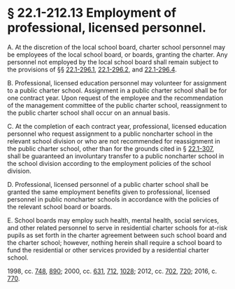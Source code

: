 # § 22.1-212.13 Employment of professional, licensed personnel.

<p>A. At the discretion of the local school board, charter school personnel may be employees of the local school board, or boards, granting the charter. Any personnel not employed by the local school board shall remain subject to the provisions of §§ <a href='http://law.lis.virginia.gov/vacode/22.1-296.1/'>22.1-296.1</a>, <a href='http://law.lis.virginia.gov/vacode/22.1-296.2/'>22.1-296.2</a>, and <a href='http://law.lis.virginia.gov/vacode/22.1-296.4/'>22.1-296.4</a>.</p><p>B. Professional, licensed education personnel may volunteer for assignment to a public charter school. Assignment in a public charter school shall be for one contract year. Upon request of the employee and the recommendation of the management committee of the public charter school, reassignment to the public charter school shall occur on an annual basis.</p><p>C. At the completion of each contract year, professional, licensed education personnel who request assignment to a public noncharter school in the relevant school division or who are not recommended for reassignment in the public charter school, other than for the grounds cited in § <a href='http://law.lis.virginia.gov/vacode/22.1-307/'>22.1-307</a>, shall be guaranteed an involuntary transfer to a public noncharter school in the school division according to the employment policies of the school division.</p><p>D. Professional, licensed personnel of a public charter school shall be granted the same employment benefits given to professional, licensed personnel in public noncharter schools in accordance with the policies of the relevant school board or boards.</p><p>E. School boards may employ such health, mental health, social services, and other related personnel to serve in residential charter schools for at-risk pupils as set forth in the charter agreement between such school board and the charter school; however, nothing herein shall require a school board to fund the residential or other services provided by a residential charter school.</p><p>1998, cc. <a href='http://lis.virginia.gov/cgi-bin/legp604.exe?981+ful+CHAP0748'>748</a>, <a href='http://lis.virginia.gov/cgi-bin/legp604.exe?981+ful+CHAP0890'>890</a>; 2000, cc. <a href='http://lis.virginia.gov/cgi-bin/legp604.exe?001+ful+CHAP0631'>631</a>, <a href='http://lis.virginia.gov/cgi-bin/legp604.exe?001+ful+CHAP0712'>712</a>, <a href='http://lis.virginia.gov/cgi-bin/legp604.exe?001+ful+CHAP1028'>1028</a>; 2012, cc. <a href='http://lis.virginia.gov/cgi-bin/legp604.exe?121+ful+CHAP0702'>702</a>, <a href='http://lis.virginia.gov/cgi-bin/legp604.exe?121+ful+CHAP0720'>720</a>; 2016, c. <a href='http://lis.virginia.gov/cgi-bin/legp604.exe?161+ful+CHAP0770'>770</a>.</p>